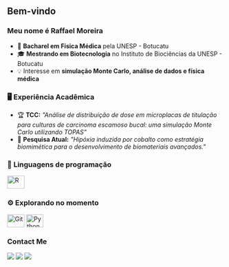 ## Bem-vindo  
### Meu nome é Raffael Moreira  
- 📌 **Bacharel em Física Médica** pela UNESP - Botucatu  
- 🎓 **Mestrando em Biotecnologia** no Instituto de Biociências da UNESP - Botucatu  
- 💡 Interesse em **simulação Monte Carlo, análise de dados e física médica**  

### 🖥️ **Experiência Acadêmica**  
- 🏆 **TCC:** *"Análise de distribuição de dose em microplacas de titulação para culturas de carcinoma escamoso bucal: uma simulação Monte Carlo utilizando TOPAS"*  
- 🔬 **Pesquisa Atual:** *"Hipóxia induzida por cobalto como estratégia biomimética para o desenvolvimento de biomateriais avançados."*  

### 📌 **Linguagens de programação**  
<div>  
  <img align="center" alt="R" height="30" width="40" src="https://cdn.jsdelivr.net/gh/devicons/devicon/icons/r/r-original.svg">  
</div>  

### ⚙️ **Explorando no momento**  
<div>  
  <img align="center" alt="Git" height="30" width="40" src="https://cdn.jsdelivr.net/gh/devicons/devicon/icons/git/git-original.svg">  
  <img align="center" alt="Python" height="30" width="40" src="https://cdn.jsdelivr.net/gh/devicons/devicon/icons/python/python-original.svg">  
</div>  

 ### Contact Me
<div> 
  <a href = "mailto:raffael.moreira@unesp.br"><img src="https://img.shields.io/badge/Gmail-D14836?style=for-the-badge&logo=gmail&logoColor=white" target="_blank"></a> 
  <a href="https://instagram.com/raffasmoreira" target="_blank"><img src="https://img.shields.io/badge/-Instagram-%23E4405F?style=for-the-badge&logo=instagram&logoColor=white" target="_blank"></a>
<a href="https://linkedin.com/in/raffael-moreira" target="_blank">
   <img src="https://img.shields.io/badge/-LinkedIn-%230077B5?style=for-the-badge&logo=linkedin&logoColor=white" target="_blank">
</a>
  
